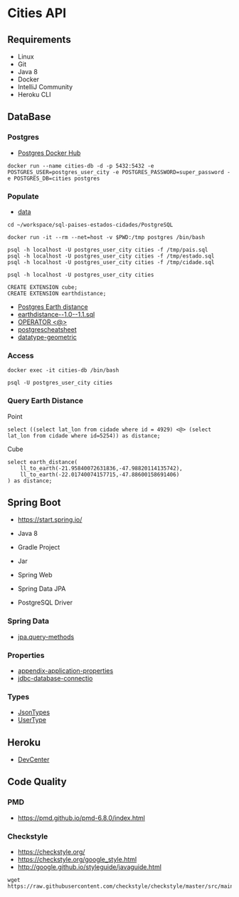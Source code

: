 # Cities API

## Requirements

- Linux
- Git
- Java 8
- Docker
- IntelliJ Community
- Heroku CLI

## DataBase

### Postgres

- [Postgres Docker Hub](https://hub.docker.com/_/postgres)

```
docker run --name cities-db -d -p 5432:5432 -e POSTGRES_USER=postgres_user_city -e POSTGRES_PASSWORD=super_password -e POSTGRES_DB=cities postgres
```

### Populate

- [data](https://github.com/chinnonsantos/sql-paises-estados-cidades/tree/master/PostgreSQL)

```
cd ~/workspace/sql-paises-estados-cidades/PostgreSQL

docker run -it --rm --net=host -v $PWD:/tmp postgres /bin/bash

psql -h localhost -U postgres_user_city cities -f /tmp/pais.sql
psql -h localhost -U postgres_user_city cities -f /tmp/estado.sql
psql -h localhost -U postgres_user_city cities -f /tmp/cidade.sql

psql -h localhost -U postgres_user_city cities

CREATE EXTENSION cube; 
CREATE EXTENSION earthdistance;
```

- [Postgres Earth distance](https://www.postgresql.org/docs/current/earthdistance.html)
- [earthdistance--1.0--1.1.sql](https://github.com/postgres/postgres/blob/master/contrib/earthdistance/earthdistance--1.0--1.1.sql)
- [OPERATOR <@>](https://github.com/postgres/postgres/blob/master/contrib/earthdistance/earthdistance--1.1.sql)
- [postgrescheatsheet](https://postgrescheatsheet.com/#/tables)
- [datatype-geometric](https://www.postgresql.org/docs/current/datatype-geometric.html)

### Access

```
docker exec -it cities-db /bin/bash

psql -U postgres_user_city cities
```

### Query Earth Distance

Point

```
select ((select lat_lon from cidade where id = 4929) <@> (select lat_lon from cidade where id=5254)) as distance;
```

Cube

```
select earth_distance(
    ll_to_earth(-21.95840072631836,-47.98820114135742), 
    ll_to_earth(-22.01740074157715,-47.88600158691406)
) as distance;
```

## Spring Boot

- https://start.spring.io/

- Java 8
- Gradle Project
- Jar
- Spring Web
- Spring Data JPA
- PostgreSQL Driver

### Spring Data

- [jpa.query-methods](https://docs.spring.io/spring-data/jpa/docs/current/reference/html/#jpa.query-methods)

### Properties

- [appendix-application-properties](https://docs.spring.io/spring-boot/docs/current/reference/html/appendix-application-properties.html)
- [jdbc-database-connectio](https://www.codejava.net/java-se/jdbc/jdbc-database-connection-url-for-common-databases)

### Types

- [JsonTypes](https://github.com/vladmihalcea/hibernate-types)
- [UserType](https://docs.jboss.org/hibernate/orm/3.5/api/org/hibernate/usertype/UserType.html)

## Heroku

- [DevCenter](https://devcenter.heroku.com/articles/getting-started-with-gradle-on-heroku)

## Code Quality

### PMD

- https://pmd.github.io/pmd-6.8.0/index.html

### Checkstyle

- https://checkstyle.org/
- https://checkstyle.org/google_style.html
- http://google.github.io/styleguide/javaguide.html

```
wget https://raw.githubusercontent.com/checkstyle/checkstyle/master/src/main/resources/google_checks.xml
```